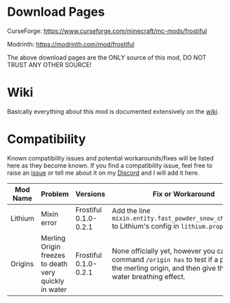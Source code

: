 # Download Pages

CurseForge: https://www.curseforge.com/minecraft/mc-mods/frostiful

Modrinth: https://modrinth.com/mod/frostiful

The above download pages are the ONLY source of this mod, DO NOT TRUST ANY OTHER SOURCE!

# Wiki

Basically everything about this mod is documented extensively on the [wiki](https://github.com/TheDeathlyCow/frostiful/wiki/).

# Compatibility

Known compatibility issues and potential workarounds/fixes will be listed here as they become known. If you find a compatibility issue, feel free to raise an [issue](https://github.com/TheDeathlyCow/frostiful/issues) or tell me about it on my [Discord](https://discord.gg/aqASuWebRU) and I will add it here.

| Mod Name | Problem                                               | Versions              | Fix or Workaround                                                                                                                                             |
| -------- | ----------------------------------------------------- | --------------------- | ------------------------------------------------------------------------------------------------------------------------------------------------------------- |
| Lithium  | Mixin error                                           | Frostiful 0.1.0-0.2.1 | Add the line `mixin.entity.fast_powder_snow_check=false` to Lithium's config in `lithium.properties`.                                                         |
| Origins  | Merling Origin freezes to death very quickly in water | Frostiful 0.1.0-0.2.1 | None officially yet, however you can use the command `/origin has` to test if a player has the merling origin, and then give them the water breathing effect. |

